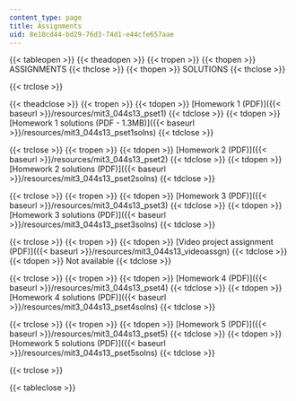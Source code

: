 ```yaml
---
content_type: page
title: Assignments
uid: 8e10cd44-bd29-76d3-74d1-e44cfe657aae
---
```


{{< tableopen >}}
{{< theadopen >}}
{{< tropen >}}
{{< thopen >}}
ASSIGNMENTS
{{< thclose >}}
{{< thopen >}}
SOLUTIONS
{{< thclose >}}

{{< trclose >}}

{{< theadclose >}}
{{< tropen >}}
{{< tdopen >}}
[Homework 1 (PDF)]({{< baseurl >}}/resources/mit3_044s13_pset1)
{{< tdclose >}}
{{< tdopen >}}
[Homework 1 solutions (PDF - 1.3MB)]({{< baseurl >}}/resources/mit3_044s13_pset1solns)
{{< tdclose >}}

{{< trclose >}}
{{< tropen >}}
{{< tdopen >}}
[Homework 2 (PDF)]({{< baseurl >}}/resources/mit3_044s13_pset2)
{{< tdclose >}}
{{< tdopen >}}
[Homework 2 solutions (PDF)]({{< baseurl >}}/resources/mit3_044s13_pset2solns)
{{< tdclose >}}

{{< trclose >}}
{{< tropen >}}
{{< tdopen >}}
[Homework 3 (PDF)]({{< baseurl >}}/resources/mit3_044s13_pset3)
{{< tdclose >}}
{{< tdopen >}}
[Homework 3 solutions (PDF)]({{< baseurl >}}/resources/mit3_044s13_pset3solns)
{{< tdclose >}}

{{< trclose >}}
{{< tropen >}}
{{< tdopen >}}
[Video project assignment (PDF)]({{< baseurl >}}/resources/mit3_044s13_videoassgn)
{{< tdclose >}}
{{< tdopen >}}
Not available
{{< tdclose >}}

{{< trclose >}}
{{< tropen >}}
{{< tdopen >}}
[Homework 4 (PDF)]({{< baseurl >}}/resources/mit3_044s13_pset4)
{{< tdclose >}}
{{< tdopen >}}
[Homework 4 solutions (PDF)]({{< baseurl >}}/resources/mit3_044s13_pset4solns)
{{< tdclose >}}

{{< trclose >}}
{{< tropen >}}
{{< tdopen >}}
[Homework 5 (PDF)]({{< baseurl >}}/resources/mit3_044s13_pset5)
{{< tdclose >}}
{{< tdopen >}}
[Homework 5 solutions (PDF)]({{< baseurl >}}/resources/mit3_044s13_pset5solns)
{{< tdclose >}}

{{< trclose >}}

{{< tableclose >}}